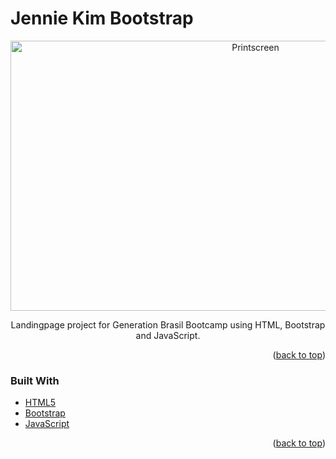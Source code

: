 # Jennie Kim Bootstrap

<div id="top"></div>
<!--
*** Thanks for checking out the Best-README-Template. If you have a suggestion
*** that would make this better, please fork the repo and create a pull request
*** or simply open an issue with the tag "enhancement".
*** Don't forget to give the project a star!
*** Thanks again! Now go create something AMAZING! :D
-->



<!-- PROJECT SHIELDS -->
<!--
*** I'm using markdown "reference style" links for readability.
*** Reference links are enclosed in brackets [ ] instead of parentheses ( ).
*** See the bottom of this document for the declaration of the reference variables
*** for contributors-url, forks-url, etc. This is an optional, concise syntax you may use.
*** https://www.markdownguide.org/basic-syntax/#reference-style-links
-->



<!-- ABOUT THE PROJECT -->

<div align="center">
  <a href="https://github.com/othneildrew/Best-README-Template">
    <img src="https://i.imgur.com/0J2mpIV.png" alt="Printscreen" width="768" height="432">
  </a>

Landingpage project for Generation Brasil Bootcamp using HTML, Bootstrap and JavaScript.
</div>

<p align="right">(<a href="#top">back to top</a>)</p>



### Built With

* [HTML5](https://developer.mozilla.org/en-US/)
* [Bootstrap](https://getbootstrap.com)
* [JavaScript](https://www.javascript.com/)

<p align="right">(<a href="#top">back to top</a>)</p>
